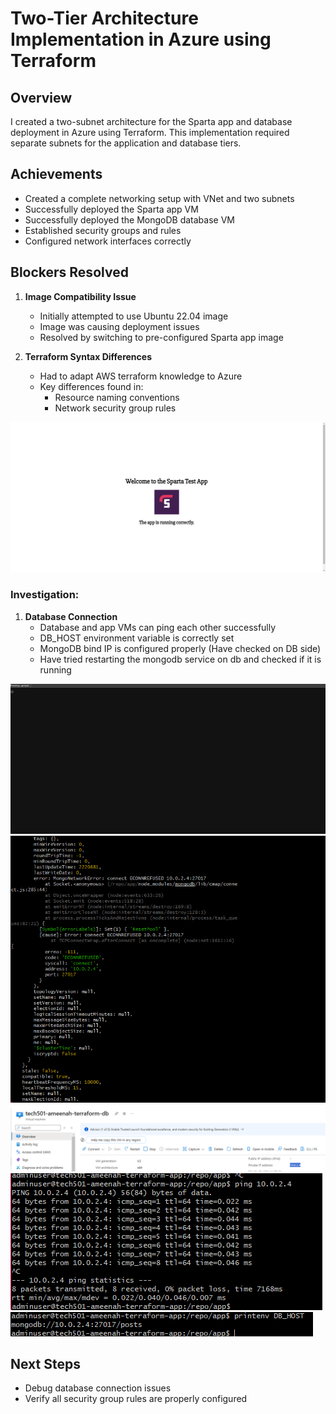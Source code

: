 
# Two-Tier Architecture Implementation in Azure using Terraform

## Overview
I created a two-subnet architecture for the Sparta app and database deployment in Azure using Terraform. This implementation required separate subnets for the application and database tiers.

## Achievements
- Created a complete networking setup with VNet and two subnets
- Successfully deployed the Sparta app VM
- Successfully deployed the MongoDB database VM
- Established security groups and rules
- Configured network interfaces correctly

## Blockers Resolved
1. **Image Compatibility Issue**
   - Initially attempted to use Ubuntu 22.04 image
   - Image was causing deployment issues
   - Resolved by switching to pre-configured Sparta app image
   
2. **Terraform Syntax Differences**
   - Had to adapt AWS terraform knowledge to Azure
   - Key differences found in:
     - Resource naming conventions
     - Network security group rules

![alt text](images/app.png)

### Investigation:
1. **Database Connection**
   - Database and app VMs can ping each other successfully
   - DB_HOST environment variable is correctly set
   - MongoDB bind IP is configured properly (Have checked on DB side)
   - Have tried restarting the mongodb service on db and checked if it is running

![alt text](images/error1.png)
![alt text](images/error2.png)
![alt text](images/error3.png)
![alt text](images/error4.png)
![alt text](images/error5.png)


## Next Steps
- Debug database connection issues
- Verify all security group rules are properly configured
